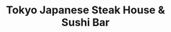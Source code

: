 ---
layout: place
title: "Tokyo Japanese Steak House & Sushi Bar"
permalink: /florida/pensacola/tokyo-japanese-steak-house-sushi-bar.html
stateAbbr: FL
stateName: Florida
cityName: Pensacola
seo:
  name: "Tokyo Japanese Steak House & Sushi Bar"
  type: Restaurant
  links: null
description: "Tokyo Japanese Steak House & Sushi Bar serves delicious sushi in Pensacola, Florida. Try fresh Japanese dishes for a great dining experience. "
place_id: ChIJ858p2QeVkIgR9p-emqugFQ8
photos:
  - name: >-
      places/ChIJ858p2QeVkIgR9p-emqugFQ8/photos/AeeoHcJS7UwYq7atMtd5NsxvvKxMx06KCFdo0Jb1WTXJOqT3JlnMK6hXhFlHdkoPeuK052dkO6PDn-EsGXApZArgdPWzpY4wjsWkfPhMn3WK8As0kReffZRCdVJ5ZPz5UzTeFPPsNxzBtWXC8tcwEOeq1FuMEZyMGOQGhfNGt8piTI6Z_Il4PJv-RtnQwm7miVYbMpkjSjK-Mx0Bqhx0ERQqxNvrOLXYx_u_QZPXQ_ImZs-5ULjz9b9_5r0KI5FRotMzHQuhaUtH-3jpgSywDd9U1cEUEiSeMri8BG0H2_vouhN0FulTpWXXujJY9fOG4vvjaI1kjpa8JIACPRo0lx-KkoiLIy44vuLEHRpGJWMBrrCjxCRzC4YImiFxE0opGoUnwMsGC7ZfSNItkQ95HG2hMPtEsVxoEjBQ_qCdghlehQEbAQ
    widthPx: 1920
    heightPx: 1080
    authorAttributions:
      - displayName: Benjamin Cole
        uri: https://maps.google.com/maps/contrib/100254653369744344287
        photoUri: >-
          https://lh3.googleusercontent.com/a-/ALV-UjXsBRoYP_R_SXv1jpbYRg0onDPXZzEw7_kVyaLzHWIo32o_IJZMwQ=s100-p-k-no-mo
    flagContentUri: >-
      https://www.google.com/local/imagery/report/?cb_client=maps_api_places.places_api&image_key=!1e10!2sCIHM0ogKEICAgICElcLDHA&hl=en-US
    googleMapsUri: >-
      https://www.google.com/maps/place//data=!3m4!1e2!3m2!1sCIHM0ogKEICAgICElcLDHA!2e10!4m2!3m1!1s0x88909507d9299ff3:0xf15a0ab9a9e9ff6
  - name: >-
      places/ChIJ858p2QeVkIgR9p-emqugFQ8/photos/AeeoHcLKgMZNODKjl7KQS-aHn11a9jy6sQhlWtvktasa0M83pWJjkwaHMDiFP4PADQDxYst8LGaXAorG0L4-qx7mXm6dTt7X-vKL5CG751WtT8hNlVP_VISsEUDPqbwDW-cGtupHK1jzRNjS1xH6f8yva6pRNSNsx9JROOYznj4r1RF0fy1Wv3A6s5zP6L-iQEFMhvXKcjE1Dj8C7oyksSOvRaNRCv6Sde7huGAkcb0ijdakuTakXBEvLKC1JXroULq4fnNpq0kfSEgAhsGmemhH4TkNRcbB6FPNkScz1UG29CjpoA19s-KRYcGVruCbLymvoklcpiUf-LzdDsZyFxHJQXVZe8KDgHOej9TWiGOZGIUgMqJinzadL_5Dcqn-lB_rHFa3DRIVPfEbN08xZRHr-MpyaXNOutL66Xf3aPCHHmZW_6Fx
    widthPx: 4800
    heightPx: 2700
    authorAttributions:
      - displayName: flakita js
        uri: https://maps.google.com/maps/contrib/104276581473657301375
        photoUri: >-
          https://lh3.googleusercontent.com/a-/ALV-UjUSO-WlRi7sGcYaezIwkR3QDxNvkgUSPGzs6OlsJzZ_FVE1iJE=s100-p-k-no-mo
    flagContentUri: >-
      https://www.google.com/local/imagery/report/?cb_client=maps_api_places.places_api&image_key=!1e10!2sCIHM0ogKEICAgIDE__3rhgE&hl=en-US
    googleMapsUri: >-
      https://www.google.com/maps/place//data=!3m4!1e2!3m2!1sCIHM0ogKEICAgIDE__3rhgE!2e10!4m2!3m1!1s0x88909507d9299ff3:0xf15a0ab9a9e9ff6
  - name: >-
      places/ChIJ858p2QeVkIgR9p-emqugFQ8/photos/AeeoHcLGnBVk483d1JQb0aKfS3vQIDV20W3r66rW0qqCRrmPvk60nHwhS05VuM-nkikmyL3_viMi-hG9g6fXnjX7cVxmSxjQmIJ9lG9mOqDhkrO_mKw5YK1u97CSjj0T2GOUvM7qlqZzuzZ-_SPGJjkah8KpSdLQmZiUOJhy4xHc0rhErWiNkE908Qc7eUAR17x0vjW1KAKeeYUmc8SlK0VlgLxo3os0hruXEiCbTTKGUo7b9EsUBQ_iME7PYhVjSEs0UedQuuJaDjl1AFLnkvhA31kV5hePz86tziW9SStUEzeaUfIvEcdN8mcvnXbQUt_XySaVykvI27G7uQ52z0M6i728tT9kjbDYnkVwqKgPIy0Dvr3SnMqhFVlKEetWdFTdmF3Al3DWGYRYQLt8Xfonhfii8C4GDHOBJe9XKl2-kBSC7GWn
    widthPx: 3024
    heightPx: 4032
    authorAttributions:
      - displayName: Brownsville News
        uri: https://maps.google.com/maps/contrib/103164663032811218489
        photoUri: >-
          https://lh3.googleusercontent.com/a-/ALV-UjULLDXHviI4i4-CD9PzcNZxwoewu3QJz2JumPJ6pJS1TAVFs_6m=s100-p-k-no-mo
    flagContentUri: >-
      https://www.google.com/local/imagery/report/?cb_client=maps_api_places.places_api&image_key=!1e10!2sCIHM0ogKEICAgICX0ems6wE&hl=en-US
    googleMapsUri: >-
      https://www.google.com/maps/place//data=!3m4!1e2!3m2!1sCIHM0ogKEICAgICX0ems6wE!2e10!4m2!3m1!1s0x88909507d9299ff3:0xf15a0ab9a9e9ff6
  - name: >-
      places/ChIJ858p2QeVkIgR9p-emqugFQ8/photos/AeeoHcIgc65Z9fLjcTdl7CIsORqdMnec7Cuzmu7hSwuAFFX3_4VnZYSGlCVYZX-jeDdIXvP4G-FBqeEusmC_NL9UFDy0cPSMuo7-391s-HEuHCe_LCkBPvG_PjQlJ3yZv6z-gZXTfKspm2u7g4iLtuFNff00M1GAD1pWtCRQHFc7qVASxfvKMmNTXKbPS0i1phaao83B8g8EzbCNp0izJUgph9llzkxgRqvzTkn024kzozMLlWyWSxQIfsvK519LhhtXLvtFouNbhRGOKoOyExIUJksBkGu57xcpgefUgZCxz2u5syvl_5lJlrBelGNR5IkcLSD2z_n23kf2wL4S_arju1Y4jgQdokahAPmkPkCCk6tW5JOSI61BUyWMrDAaa9x72mNdLCsJbLUtkfR8CDv8oM-TXgQWwJTxXAbiWcpIBH1EOYBs
    widthPx: 3600
    heightPx: 4800
    authorAttributions:
      - displayName: Aaron Hunt
        uri: https://maps.google.com/maps/contrib/107441984058477135521
        photoUri: >-
          https://lh3.googleusercontent.com/a-/ALV-UjXAmuY3xpsowsEVCxaYEUGjQlZlP4bqorqnwyivD2MwjTM7N7o=s100-p-k-no-mo
    flagContentUri: >-
      https://www.google.com/local/imagery/report/?cb_client=maps_api_places.places_api&image_key=!1e10!2sCIHM0ogKEICAgMCw9Pnn_AE&hl=en-US
    googleMapsUri: >-
      https://www.google.com/maps/place//data=!3m4!1e2!3m2!1sCIHM0ogKEICAgMCw9Pnn_AE!2e10!4m2!3m1!1s0x88909507d9299ff3:0xf15a0ab9a9e9ff6
  - name: >-
      places/ChIJ858p2QeVkIgR9p-emqugFQ8/photos/AeeoHcIYagIzS7z_lOLXFTdepQAikkKaE3qo5V2mNfTRSF-yEIUnqcUm1Kcf-zll23UVvzV0dovjO2zvzLGZJoJgPmnIVyNLlEg7k4e7UaOjvOt2ItVpHtBoopzoHBtVjO90XhZUGJA1suH3QbvOj-u19tb6Hakv8TXWpxC1ZHlVgJkusV37hlAjioD9cW-2HAHQlxuGZISr2wxB2skO8ro5mPf68ph_VzA4H4MDG6T59rwFuE7xOFtmoFtDzXf7t7tB-Hu8_scZWAWMt7P-ZFauGH7QKHbOun1BbN82rkW68FdfOsmz1qzuMlWEKCYtROA7WBNcZLCUHM0oUpHZkJaiV30zBgEZo5tukV7Zy39jBU7rYc6-e0d9Gyy21spD5-HzwhfnIgdxzrMMuKmh49HiPNksj0CbZ11SRn1guLJM5s1ZxWEf
    widthPx: 2992
    heightPx: 2992
    authorAttributions:
      - displayName: Nikki Green
        uri: https://maps.google.com/maps/contrib/113344828988989945242
        photoUri: >-
          https://lh3.googleusercontent.com/a-/ALV-UjVZ0Zr6l2kmbBLYuwrDVKsqf42SNW9b5bYD1ANpg_wMp6w-e823wg=s100-p-k-no-mo
    flagContentUri: >-
      https://www.google.com/local/imagery/report/?cb_client=maps_api_places.places_api&image_key=!1e10!2sCIHM0ogKEICAgICf0c39owE&hl=en-US
    googleMapsUri: >-
      https://www.google.com/maps/place//data=!3m4!1e2!3m2!1sCIHM0ogKEICAgICf0c39owE!2e10!4m2!3m1!1s0x88909507d9299ff3:0xf15a0ab9a9e9ff6
  - name: >-
      places/ChIJ858p2QeVkIgR9p-emqugFQ8/photos/AeeoHcJq-Y3eHLFtjtIMp6CdYRHEaISrZau9ucU7_hZNA5fCw1Qb8Jgz3D1Ew2LB-84p57SjICm94WxfdOMjVQvb92SsKTRBXFadZr0Iq80-9uGW-5L_t6nH3FS1-KKgYUmVzvMSgrIfTDLo7_MLv2BI3Bv0EjUdMo3Iz7DJlQpEZ0QY7xXbaw-ESWp_0XMtOve-BWsodmB02cucBRDQjpQhUOZ9C3t8bXnP1QFtLr6Q7ZFJZ_w3n6fRF0gs5_kguBFDlxNYIlQxzcc_81kpjnoe_uuYM5L156M9oJF6bBoC2_BblehEPGAvHkbwg1nayIa1rlg9wAZSYue7FC8_E8n4RCZ2lHsYULIWFGBxbMIXXocfu_oLsyQq4VE94OJbjxR79znFp3ag0N5vsEuU12SNZHCH7A3GSiLYcoglssC6gNgvrBA
    widthPx: 4080
    heightPx: 3060
    authorAttributions:
      - displayName: Asia B
        uri: https://maps.google.com/maps/contrib/112872683110538936891
        photoUri: >-
          https://lh3.googleusercontent.com/a-/ALV-UjVEOZ9gkgfJK8eg97QtI_Y6GSFAHWnK9_K1RUs_jOBRxFrkI49V=s100-p-k-no-mo
    flagContentUri: >-
      https://www.google.com/local/imagery/report/?cb_client=maps_api_places.places_api&image_key=!1e10!2sCIHM0ogKEICAgICzwOO0vAE&hl=en-US
    googleMapsUri: >-
      https://www.google.com/maps/place//data=!3m4!1e2!3m2!1sCIHM0ogKEICAgICzwOO0vAE!2e10!4m2!3m1!1s0x88909507d9299ff3:0xf15a0ab9a9e9ff6
  - name: >-
      places/ChIJ858p2QeVkIgR9p-emqugFQ8/photos/AeeoHcJWtHxkYuclmYNv4RyJjShra2TMF9YdPZhO52Zp5QqYpXeszCMtb_bRn8rCGKt9ULiWSHTfUDTsZ1uvtvMJqW0YlxU6Dr_Wlkd1F_VikiFWoIBSBWuGftnnl4rnJRBsdU6beU15-EDxzT8CrOpm0qbX3fDUpjfy9br_BHeKg_wcOBjsR698kCar8yX25qoSRur1I54qB-ohidYbeJBZUwp9HwiRxrrU8GKrHVb8PoG7nB7UiDLTwIAyCBJu8A0GOeYcpdhTMq0gcwVqyqeB2v4JMbqVBeJQgJJxdJuImuaZjfZQUNkIKlitT7irwgJ99RjUiklbarwEKcmyG_qwVldE6FXoBUhjXTnqgvH1LsfYy-05RU-6q9LUS62Tw87TijZ8pZ4VIXfs-UdC4imf-8hLP0E3IIC7hhgzDmEznC3j4g
    widthPx: 4080
    heightPx: 3060
    authorAttributions:
      - displayName: Kora
        uri: https://maps.google.com/maps/contrib/109822527947868695866
        photoUri: >-
          https://lh3.googleusercontent.com/a-/ALV-UjWviiplol3TPJ6ECm1K5UXNv8E3M_sKu4GObqecNKzmtEvFT6Y6cA=s100-p-k-no-mo
    flagContentUri: >-
      https://www.google.com/local/imagery/report/?cb_client=maps_api_places.places_api&image_key=!1e10!2sCIHM0ogKEICAgMDgm93LDg&hl=en-US
    googleMapsUri: >-
      https://www.google.com/maps/place//data=!3m4!1e2!3m2!1sCIHM0ogKEICAgMDgm93LDg!2e10!4m2!3m1!1s0x88909507d9299ff3:0xf15a0ab9a9e9ff6
  - name: >-
      places/ChIJ858p2QeVkIgR9p-emqugFQ8/photos/AeeoHcIGckWuiW8eA1Cqf05cE8919ZFxhVeegavImYF5nGr-GsPDhQfPV44q6m7LAJoptn0MFM1gY3HtP51wd9hLmjyx0YLhE2iuVWLxyhUFie8zfBtLghG5EDQyDqfpOcymya3hkYQxvwoEoShCDUs_AeVg-bvLNeodeH85iZYBhiKf_ZEJsXXw-dLfKXxKOcM2CgnxB9PDRTtwcG7yVBKaSp19YMmqKfyZ5akqK7_mBxNTv5e6YCGS543LF_GoQnCYCGiQ2MoOnO3Ig3OzDfwF1hMURiz4vxe_gQsOdASkgZxHzgFyFFSOKp9Y3APfXFFJmFoKKzb4UNnkee0bI7Yu7go5VkgOQOFlT8SfRdxWIrUPuCNIyx8FXGfCR5LfZUKemFu4hv36H_xF3zqtKpF1M5mhpu-mgYiwYcAa4g-YE8kB_AyZ
    widthPx: 2992
    heightPx: 2992
    authorAttributions:
      - displayName: Nikki Green
        uri: https://maps.google.com/maps/contrib/113344828988989945242
        photoUri: >-
          https://lh3.googleusercontent.com/a-/ALV-UjVZ0Zr6l2kmbBLYuwrDVKsqf42SNW9b5bYD1ANpg_wMp6w-e823wg=s100-p-k-no-mo
    flagContentUri: >-
      https://www.google.com/local/imagery/report/?cb_client=maps_api_places.places_api&image_key=!1e10!2sCIHM0ogKEICAgICf0e2bgQE&hl=en-US
    googleMapsUri: >-
      https://www.google.com/maps/place//data=!3m4!1e2!3m2!1sCIHM0ogKEICAgICf0e2bgQE!2e10!4m2!3m1!1s0x88909507d9299ff3:0xf15a0ab9a9e9ff6
  - name: >-
      places/ChIJ858p2QeVkIgR9p-emqugFQ8/photos/AeeoHcJqDhJWQugq7keP8eu5ilku5PoKEUBUwT9z1ahBI_rlZ_zR5sMgR3Kgs29ukw7dnD2HYxnf793zlRlsIwM8QA7WEMf2-yS-iyaZBbaN9S5B983Ut96_MxPJ6EPjqNFMR7aW33TIROGnPMem6_AgV_FJkkQXcbxySdnC9rnhpD0XtJc3cW2EABnV58cBjMK6k1qMOAdlwG7HfKBqi5oKg1lHZZLC30jRbcZwvaAOwJcZ7qQm18TgvmKo0ixp6hDlG3ZPeQNnXUhCFB0KdrlXT5vuCGDf2wWLYhG5sBrdlSSu5cGxlM0bucgoujh-4FnBA8-YWVPJ5Br92TlDEMzUSkF93M6ZBdfZlYjR4fO6honnbTh6AKoWP-n-AY3k6mlPhB7JrD5fwJzvIrdnAvz-XzVFzGT2GZFnT_CM8KRUkEgkFUE
    widthPx: 3072
    heightPx: 4096
    authorAttributions:
      - displayName: Patricia Smith
        uri: https://maps.google.com/maps/contrib/113244568695685735983
        photoUri: >-
          https://lh3.googleusercontent.com/a/ACg8ocJbe0HzaP1nIqYurrp-vTLQ25lDNFZ5owmDD-9o0_mUn0qrm-M=s100-p-k-no-mo
    flagContentUri: >-
      https://www.google.com/local/imagery/report/?cb_client=maps_api_places.places_api&image_key=!1e10!2sCIHM0ogKEICAgICpoOvLlwE&hl=en-US
    googleMapsUri: >-
      https://www.google.com/maps/place//data=!3m4!1e2!3m2!1sCIHM0ogKEICAgICpoOvLlwE!2e10!4m2!3m1!1s0x88909507d9299ff3:0xf15a0ab9a9e9ff6
  - name: >-
      places/ChIJ858p2QeVkIgR9p-emqugFQ8/photos/AeeoHcKTIuwp7h_6t9l6h0dZ-N12uxVjg30fzkvz3UvpdavlMsV9CaIiJqeOgDDwcLy9iB_sB6ZiziKjayeDeCzHgoBo_YF6S0U6INWhComx1_3XTZrQdzw8d2q5XFatHmPZzZRN16zBgsMDg51a2HCY8MdLk0aIA5s7rrZdUmDco9SP8WxhBDvvmHkAkMl5kCx4isRr4Runl6OImfDJbT1ZpDkbfbBhzFNjLm2c0blFyao_EJTbitYCWaJphOtocISalqPkx5Et6iMPukQ-qTp-GjDlWIoLn8yv7zg_d_O0FCyEEQYHQoMlu0CMyimPQn_NO580tkMVomjlIRe1m_6u9zxSnp-bZbS038XFl4ZzsVWzqgsuHbdPKI3UX8KVQQNrcxM9tSCv2Alu6UeJg0NwwI43BZDy7qhr9kcACy1AjM9vg80
    widthPx: 4000
    heightPx: 3000
    authorAttributions:
      - displayName: Monica S. Jackson
        uri: https://maps.google.com/maps/contrib/103211222573904173360
        photoUri: >-
          https://lh3.googleusercontent.com/a-/ALV-UjUwtyZy60nts1HCARYlvP7VFuTCCUXFhTtKS1QOaXi1XfGslr4hbA=s100-p-k-no-mo
    flagContentUri: >-
      https://www.google.com/local/imagery/report/?cb_client=maps_api_places.places_api&image_key=!1e10!2sCIHM0ogKEICAgICewdqhpQE&hl=en-US
    googleMapsUri: >-
      https://www.google.com/maps/place//data=!3m4!1e2!3m2!1sCIHM0ogKEICAgICewdqhpQE!2e10!4m2!3m1!1s0x88909507d9299ff3:0xf15a0ab9a9e9ff6
address: '312 E 9 Mile Rd #4, Pensacola, FL 32514, USA'
street: '312 E 9 Mile Rd #4'
city: Pensacola
state: FL
zip: '32514'
country: USA
neighborhood: North Northwest Pensacola
latitude: '30.534079'
longitude: '-87.261811'
accessibility_options:
  wheelchairAccessibleParking: true
  wheelchairAccessibleEntrance: true
  wheelchairAccessibleRestroom: true
  wheelchairAccessibleSeating: true
business_status: OPERATIONAL
name: Tokyo Japanese Steak House & Sushi Bar
google_maps_links:
  directionsUri: >-
    https://www.google.com/maps/dir//''/data=!4m7!4m6!1m1!4e2!1m2!1m1!1s0x88909507d9299ff3:0xf15a0ab9a9e9ff6!3e0
  placeUri: https://maps.google.com/?cid=1086951543973781494
  writeAReviewUri: >-
    https://www.google.com/maps/place//data=!4m3!3m2!1s0x88909507d9299ff3:0xf15a0ab9a9e9ff6!12e1
  reviewsUri: >-
    https://www.google.com/maps/place//data=!4m4!3m3!1s0x88909507d9299ff3:0xf15a0ab9a9e9ff6!9m1!1b1
  photosUri: >-
    https://www.google.com/maps/place//data=!4m3!3m2!1s0x88909507d9299ff3:0xf15a0ab9a9e9ff6!10e5
primary_type: Japanese Restaurant
opening_hours:
  regular: null
  current: null
secondary_opening_hours:
  regular:
    weekdayDescriptions: null
    type: null
  current:
    weekdayDescriptions: null
    type: null
phone: null
price_level: null
price_range: null
rating: null
rating_count: 0
website: null
reviews: null
parking_options: null
payment_options: null
allow_dogs: null
curbside_pickup: null
delivery: null
dine_in: null
good_for_children: null
good_for_groups: null
good_for_sports: null
live_music: null
menu_for_children: null
outdoor_seating: null
reservable: null
restroom: null
serves_beer: null
serves_breakfast: null
serves_brunch: null
serves_cocktails: null
serves_coffee: null
serves_dinner: null
serves_dessert: null
serves_lunch: null
serves_vegetarian_food: null
serves_wine: null
takeout: null
update_category: essentials
summary: null

---
